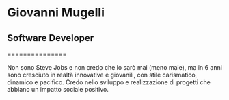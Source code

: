 # Giovanni Mugelli
## Software Developer
===============

Non sono Steve Jobs e non credo che lo sarò mai (meno male), ma in 6 anni sono cresciuto in realtà innovative e giovanili, con stile carismatico, dinamico e pacifico.
Credo nello sviluppo e realizzazione di progetti che abbiano un impatto sociale positivo.

<!---
giovamuge/giovamuge is a ✨ special ✨ repository because its `README.md` (this file) appears on your GitHub profile.
You can click the Preview link to take a look at your changes.
--->
